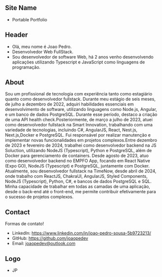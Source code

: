 ## Site Name
- Portable Portfolio

## Header
- Olá, meu nome é Joao Pedro. 
- Desenvolvedor Web FullStack.
- Sou desenvolvedor de software Web, há 2 anos venho desenvolvendo aplicações utilizando Typescript e JavaScript como linguagens de programação.

## About
Sou um profissional de tecnologia com experiência tanto como estagiário quanto como desenvolvedor fullstack. Durante meu estágio de seis meses, de julho a dezembro de 2022, adquiri habilidades essenciais em desenvolvimento de software, utilizando linguagens como Node.js, Angular, e um banco de dados PostgreSQL. Durante esse período, destaco a criação de uma API health check.Posteriormente, de março a julho de 2023, atuei como desenvolvedor fullstack na Smart Innovation, trabalhando com uma variedade de tecnologias, incluindo C#, AngularJS, React, Nest.js, Next.js,Docker e PostgreSQL. Fui responsável por realizar manutenção e implementar novas funcionalidades em projetos complexos.Entre dezembro de 2023 e fevereiro de 2024, trabalhei como desenvolvedor backend na JS Soluction, utilizando NodeJS (Typescript), Python e PostgreSQL, além de Docker para gerenciamento de containers. Desde agosto de 2023, atuo como desenvolvedor backend no EMPFO App, focando em React Native (Expo GO), NodeJS (Typescript) e PostgreSQL, juntamente com Docker. Atualmente, sou desenvolvedor fullstack na TimeNow, desde abril de 2024, onde trabalho com ReactJS, ChakraUI, AngularJS, Styled Components, NodeJS (Typescript), Python, C#, e bancos de dados PostgreSQL e SQL. Minha capacidade de trabalhar em todas as camadas de uma aplicação, desde o back-end até o front-end, me permite contribuir efetivamente para o sucesso de projetos complexos.

## Contact
Formas de contato!
- LinkedIn: https://www.linkedin.com/in/joao-pedro-sousa-5b9723213/
- GitHub: https://github.com/joaopedev
- Email: joaopedev@outlook.com

## Logo
- JP